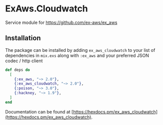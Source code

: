 # ExAws.Cloudwatch

Service module for https://github.com/ex-aws/ex_aws

## Installation

The package can be installed by adding `ex_aws_cloudwatch` to your list of dependencies in `mix.exs`
along with `:ex_aws` and your preferred JSON codec / http client

```elixir
def deps do
  [
    {:ex_aws, "~> 2.0"},
    {:ex_aws_cloudwatch, "~> 2.0"},
    {:poison, "~> 3.0"},
    {:hackney, "~> 1.9"},
  ]
end
```

Documentation can be found at [https://hexdocs.pm/ex_aws_cloudwatch](https://hexdocs.pm/ex_aws_cloudwatch).
